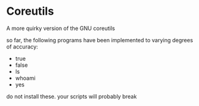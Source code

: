 # Coreutils
A more quirky version of the GNU coreutils

so far, the following programs have been implemented to varying degrees of accuracy:

- true
- false
- ls
- whoami
- yes

do not install these. your scripts will probably break
